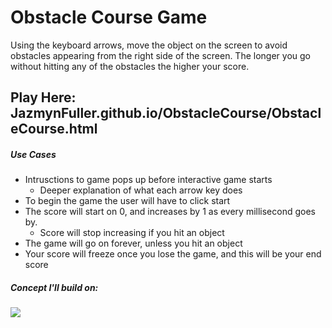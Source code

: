   
# Obstacle Course Game
Using the keyboard arrows, move the object on the screen to avoid obstacles appearing from the right side of the screen. The longer you go without hitting any of the obstacles the higher your score.
## Play Here: JazmynFuller.github.io/ObstacleCourse/ObstacleCourse.html
##### Use Cases
* Intrusctions to game pops up before interactive game starts
	* Deeper explanation of what each arrow key does
* To begin the game the user will have to click start
* The score will start on 0, and increases by 1 as every millisecond goes by.
	* Score will stop increasing if you hit an object
* The game will go on forever, unless you hit an object
* Your score will freeze once you lose the game, and this will be your end score

##### Concept I'll build on:
![](concept.gif)
